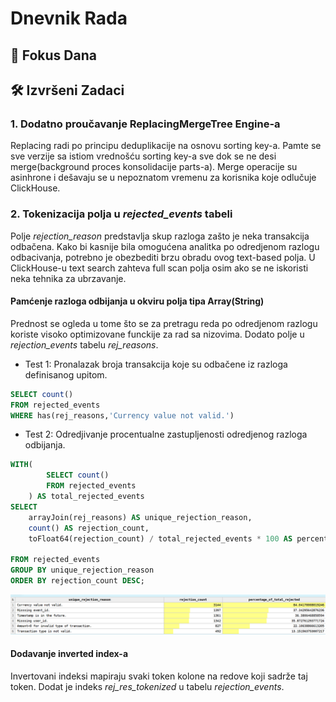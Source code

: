 # Dnevnik Rada 
## 🎯 Fokus Dana 

## 🛠 Izvršeni Zadaci
### 1. Dodatno proučavanje ReplacingMergeTree Engine-a
Replacing radi po principu deduplikacije na osnovu sorting key-a. Pamte se sve verzije sa istiom vrednošću sorting key-a sve dok se ne desi merge(background proces konsolidacije parts-a). Merge operacije su asinhrone i dešavaju se u nepoznatom vremenu za korisnika koje odlučuje ClickHouse.

### 2. Tokenizacija polja u *rejected_events* tabeli
Polje *rejection_reason* predstavlja skup razloga zašto je neka transakcija odbačena. Kako bi kasnije bila omogućena analitka po odredjenom razlogu odbacivanja, potrebno je obezbediti brzu obradu ovog text-based polja. U ClickHouse-u text search zahteva full scan polja osim ako se ne iskoristi neka tehnika za ubrzavanje. 

#### Pamćenje razloga odbijanja u okviru polja tipa Array(String)
Prednost se ogleda u tome što se za pretragu reda po odredjenom razlogu koriste visoko optimizovane funckije za rad sa nizovima.
Dodato polje u *rejection_events* tabelu *rej_reasons*.

- Test 1: Pronalazak broja transakcija koje su odbačene iz razloga definisanog upitom.
```sql
SELECT count()
FROM rejected_events
WHERE has(rej_reasons,'Currency value not valid.')
```
- Test 2: Odredjivanje procentualne zastupljenosti odredjenog razloga odbijanja.
```sql
WITH(
        SELECT count()
        FROM rejected_events
    ) AS total_rejected_events
SELECT 
    arrayJoin(rej_reasons) AS unique_rejection_reason, 
    count() AS rejection_count,
    toFloat64(rejection_count) / total_rejected_events * 100 AS percentage_of_total_rejected
    
FROM rejected_events
GROUP BY unique_rejection_reason
ORDER BY rejection_count DESC;
```
![Test 2](assets/oct_08_array_token_test2.png)

#### Dodavanje inverted index-a
Invertovani indeksi mapiraju svaki token kolone na redove koji sadrže taj token. 
Dodat je indeks *rej_res_tokenized* u tabelu *rejection_events*.





